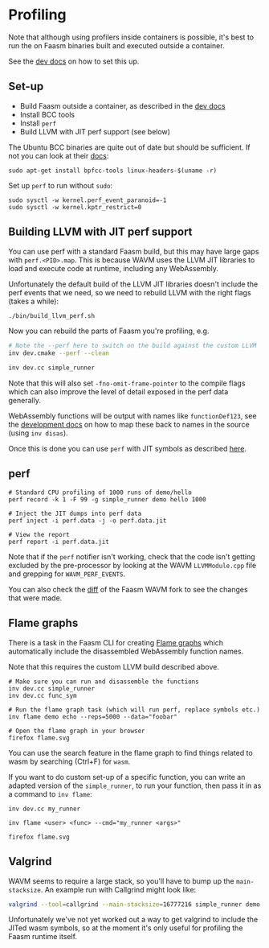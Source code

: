 # Profiling

Note that although using profilers inside containers is possible, it's best to
run the on Faasm binaries built and executed outside a container. 

See the [dev docs](development.md) on how to set this up.

## Set-up

- Build Faasm outside a container, as described in the [dev docs](development.md)
- Install BCC tools
- Install `perf`
- Build LLVM with JIT perf support (see below)

The Ubuntu BCC binaries are quite out of date but should be sufficient. If not
you can look at their
[docs](https://github.com/iovisor/bcc/blob/master/INSTALL.md):

```
sudo apt-get install bpfcc-tools linux-headers-$(uname -r) 
```

Set up `perf` to run without `sudo`:

```
sudo sysctl -w kernel.perf_event_paranoid=-1
sudo sysctl -w kernel.kptr_restrict=0
```

## Building LLVM with JIT perf support

You can use perf with a standard Faasm build, but this may have large gaps with
`perf.<PID>.map`. This is because WAVM uses the LLVM JIT libraries to load and 
execute code at runtime, including any WebAssembly.

Unfortunately the default build of the LLVM JIT libraries doesn't include the
perf events that we need, so we need to rebuild LLVM with the right flags (takes
a while):

```bash
./bin/build_llvm_perf.sh
```

Now you can rebuild the parts of Faasm you're profiling, e.g.

```bash
# Note the --perf here to switch on the build against the custom LLVM
inv dev.cmake --perf --clean

inv dev.cc simple_runner
```

Note that this will also set `-fno-omit-frame-pointer` to the compile flags
which can also improve the level of detail exposed in the perf data generally.

WebAssembly functions will be output with names like `functionDef123`, see the
[development docs](development.md) on how to map these back to names in the
source (using `inv disas`).

Once this is done you can use `perf` with JIT symbols as described
[here](https://lwn.net/Articles/633846/).

## perf

```
# Standard CPU profiling of 1000 runs of demo/hello
perf record -k 1 -F 99 -g simple_runner demo hello 1000

# Inject the JIT dumps into perf data
perf inject -i perf.data -j -o perf.data.jit

# View the report
perf report -i perf.data.jit
```
 
Note that if the `perf` notifier isn't working, check that the code isn't
getting excluded by the pre-processor by looking at the WAVM `LLVMModule.cpp`
file and grepping for `WAVM_PERF_EVENTS`.

You can also check the
[diff](https://github.com/WAVM/WAVM/compare/master...faasm:faasm) of the Faasm
WAVM fork to see the changes that were made.

## Flame graphs

There is a task in the Faasm CLI for creating 
[Flame graphs](https://github.com/brendangregg/FlameGraph) which automatically 
include the disassembled WebAssembly function names.

Note that this requires the custom LLVM build described above.

```
# Make sure you can run and disassemble the functions
inv dev.cc simple_runner
inv dev.cc func_sym

# Run the flame graph task (which will run perf, replace symbols etc.)
inv flame demo echo --reps=5000 --data="foobar"

# Open the flame graph in your browser
firefox flame.svg
```

You can use the search feature in the flame graph to find things related to wasm
by searching (Ctrl+F) for `wasm`.

If you want to do custom set-up of a specific function, you can write an adapted
version of the `simple_runner`, to run your function, then pass it in as a 
command to `inv flame`:

```
inv dev.cc my_runner

inv flame <user> <func> --cmd="my_runner <args>"

firefox flame.svg
```

## Valgrind

WAVM seems to require a large stack, so you'll have to bump up the
`main-stacksize`. An example run with Callgrind might look like:

```bash
valgrind --tool=callgrind --main-stacksize=16777216 simple_runner demo hello
```

Unfortunately we've not yet worked out a way to get valgrind to include the
JITed wasm symbols, so at the moment it's only useful for profiling the Faasm
runtime itself.
